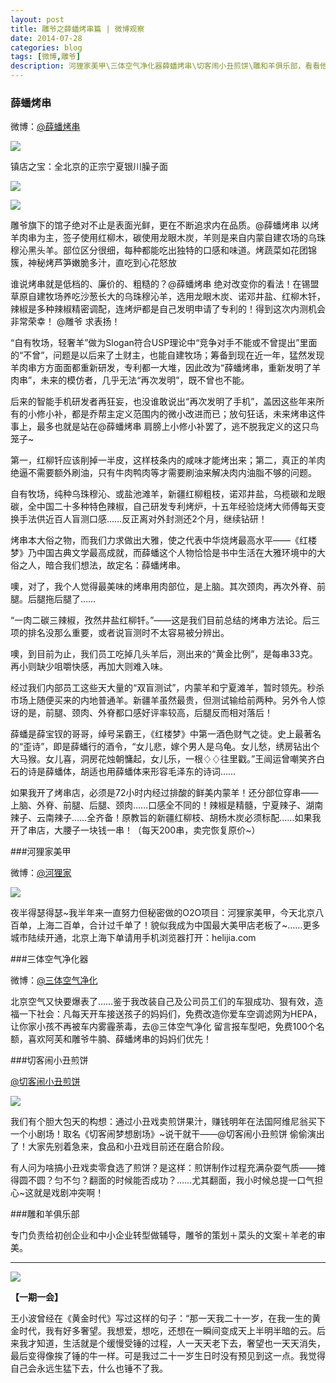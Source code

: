 ```yaml
---
layout: post
title: 雕爷之薛蟠烤串篇 | 微博观察
date: 2014-07-28
categories: blog
tags: [微博,雕爷]
description: 河狸家美甲\三体空气净化器薛蟠烤串\切客闹小丑煎饼\雕和羊俱乐部，看看他怎么运营这些项目，你就知道差距有多大了。
---
```


### 薛蟠烤串



微博：[@薛蟠烤串](http://weibo.com/xuepankaochuan)

![](http://cnfeat.qiniudn.com/633322d0jw1eezctp3uvij20vf18g77d.jpg)

镇店之宝：全北京的正宗宁夏银川臊子面

![](http://ww3.sinaimg.cn/bmiddle/633322d0jw1egn8tru85hj218g0xcdvj.jpg)

![](http://ww4.sinaimg.cn/bmiddle/633322d0jw1ef0fkeixmzj20tm18galx.jpg)

雕爷旗下的馆子绝对不止是表面光鲜，更在不断追求内在品质。@薛蟠烤串 以烤羊肉串为主，签子使用红柳木，碳使用龙眼木炭，羊则是来自内蒙自建农场的乌珠穆沁黑头羊。部位区分很细，每种都能吃出独特的口感和味道。烤蔬菜如花团锦簇，神秘烤芦笋嫩脆多汁，直吃到心花怒放

谁说烤串就是低档的、廉价的、粗糙的？@薛蟠烤串 绝对改变你的看法！在锡盟草原自建牧场养吃沙葱长大的乌珠穆沁羊，选用龙眼木炭、诺邓井盐、红柳木钎，辣椒是多种辣椒精密调配，连烤炉都是自己发明申请了专利的！得到这次内测机会非常荣幸！ @雕爷 求表扬！

“自有牧场，轻奢羊”做为Slogan符合USP理论中“竞争对手不能或不曾提出”里面的“不曾”，问题是以后来了土财主，也能自建牧场；筹备到现在近一年，猛然发现羊肉串方方面面都重新研发，专利都一大堆，因此改为“薛蟠烤串，重新发明了羊肉串”，未来的模仿者，几乎无法“再次发明”，既不曾也不能。

后来的智能手机研发者再狂妄，也没谁敢说出“再次发明了手机”，盖因这些年来所有的小修小补，都是乔帮主定义范围内的微小改进而已；放句狂话，未来烤串这件事上，最多也就是站在@薛蟠烤串 肩膀上小修小补罢了，逃不脱我定义的这只鸟笼子~ 

第一，红柳钎应该削掉一半皮，这样枝条内的咸味才能烤出来；第二，真正的羊肉绝逼不需要额外刷油，只有牛肉鸭肉等才需要刷油来解决肉内油脂不够的问题。 

自有牧场，纯种乌珠穆沁、或盐池滩羊，新疆红柳粗枝，诺邓井盐，乌榄碳和龙眼碳，全中国二十多种特色辣椒，自己研发专利烤炉，十五年经验烧烤大师傅每天变换手法供近百人盲测口感……反正离对外封测还2个月，继续钻研！

烤串本大俗之物，而我们力求做出大雅，使之代表中华烧烤最高水平——《红楼梦》乃中国古典文学最高成就，而薛蟠这个人物恰恰是书中生活在大雅环境中的大俗之人，暗合我们想法，故定名：薛蟠烤串。 

噢，对了，我个人觉得最美味的烤串用肉部位，是上脑。其次颈肉，再次外脊、前腿。后腿拖后腿了……

“一肉二碳三辣椒，孜然井盐红柳钎。”——这是我们目前总结的烤串方法论。后三项的排名没那么重要，或者说盲测时不太容易被分辨出。 

噢，到目前为止，我们员工吃掉几头羊后，测出来的“黄金比例”，是每串33克。再小则缺少咀嚼快感，再加大则难入味。 

经过我们内部员工这些天大量的“双盲测试”，内蒙羊和宁夏滩羊，暂时领先。秒杀市场上随便买来的内地普通羊。新疆羊虽然最贵，但测试输给前两种。另外令人惊讶的是，前腿、颈肉、外脊都口感好评率较高，后腿反而相对落后！

薛蟠是薛宝钗的哥哥，绰号呆霸王，《红楼梦》中第一酒色财气之徒。史上最著名的“歪诗”，即是薛蟠行的酒令，“女儿悲，嫁个男人是乌龟。女儿愁，绣房钻出个大马猴。女儿喜，洞房花烛朝慵起，女儿乐，一根♢♢往里戳。”王闿运​曾嘲笑齐白石的诗是薛蟠体，胡适也用薛蟠体来形容毛泽东的诗词…… 

如果我开了烤串店，必须是72小时内经过排酸的鲜美内蒙羊！还分部位穿串——上脑、外脊、前腿、后腿、颈肉……口感全不同的！辣椒是精髓，宁夏辣子、湖南辣子、云南辣子……全齐备！原教旨的新疆红柳枝、胡杨木炭必须标配……如果我开了串店，大腰子一块钱一串！（每天200串，卖完恢复原价~）


###河狸家美甲

微博：[@河狸家](http://weibo.com/u/3968267161)

![](http://ww1.sinaimg.cn/small/ec86f399gw1eeub4io2tzj20e80e8gmp.jpg)

夜半得瑟得瑟~我半年来一直努力但秘密做的O2O项目：河狸家美甲，今天北京八百单，上海二百单，合计过千单了！貌似我成为中国最大美甲店老板了~……更多城市陆续开通，北京上海下单请用手机浏览器打开：helijia.com

###三体空气净化器

微博：[@三体空气净化](http://weibo.com/redeemaire)

北京空气又快要爆表了……鉴于我改装自己及公司员工们的车狠成功、狠有效，造福一下社会：凡每天开车接送孩子的妈妈们，免费改造你爱车空调滤网为HEPA，让你家小孩不再被车内雾霾荼毒，去@三体空气净化 留言报车型吧，免费100个名额，喜欢阿芙和雕爷牛腩、薛蟠烤串的妈妈们优先！ 


###切客闹小丑煎饼

[@切客闹小丑煎饼](http://weibo.com/qiekenaojianbing)

![](http://ww2.sinaimg.cn/bmiddle/633322d0jw1egyqcnspt8j20xc18gdnm.jpg)

我们有个胆大包天的构想：通过小丑戏卖煎饼果汁，赚钱明年在法国阿维尼翁买下一个小剧场！取名《切客闹梦想剧场》~说干就干——@切客闹小丑煎饼 偷偷演出了！大家先别着急来，食品和小丑戏目前还在磨合阶段。

有人问为啥搞小丑戏卖零食选了煎饼？是这样：煎饼制作过程充满杂耍气质——摊得圆不圆？匀不匀？翻面的时候能否成功？……尤其翻面，我小时候总提一口气担心~这就是戏剧冲突啊！

###雕和羊俱乐部

专门负责给初创企业和中小企业转型做辅导，雕爷的策划＋菜头的文案＋羊老的审美。

----

![](http://cnfeat.qiniudn.com/signitrue-2014-07-11.png)


**【一期一会】**

王小波曾经在《黄金时代》写过这样的句子：“那一天我二十一岁，在我一生的黄金时代，我有好多奢望。我想爱，想吃，还想在一瞬间变成天上半明半暗的云。后来我才知道，生活就是个缓慢受锤的过程，人一天天老下去，奢望也一天天消失，最后变得像挨了锤的牛一样。可是我过二十一岁生日时没有预见到这一点。我觉得自己会永远生猛下去，什么也锤不了我。

